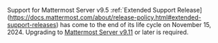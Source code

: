 Support for Mattermost Server v9.5 :ref:`Extended Support Release](https://docs.mattermost.com/about/release-policy.html#extended-support-releases) has come to the end of its life cycle on November 15, 2024. Upgrading to [Mattermost Server v9.11](https://docs.mattermost.com/about/mattermost-v9-changelog.html#release-v9-11-extended-support-release) or later is required.